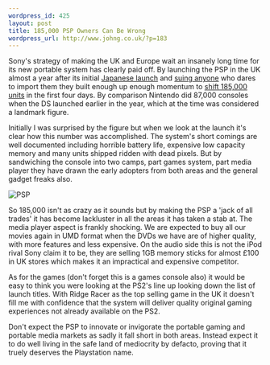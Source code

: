 ```yaml
---
wordpress_id: 425
layout: post
title: 185,000 PSP Owners Can Be Wrong
wordpress_url: http://www.johng.co.uk/?p=183
---
```

Sony's strategy of making the UK and Europe wait an insanely long time for its new portable system has clearly paid off. By launching the PSP in the UK almost a year after its initial <a href="http://news.bbc.co.uk/1/hi/technology/4094501.stm">Japanese launch</a> and <a href="http://games.slashdot.org/games/05/08/08/1251221.shtml?tid=233&amp;tid=207&amp;tid=123">suing anyone</a> who dares to import them they built enough up enough momentum to <a href="http://news.bbc.co.uk/1/hi/technology/4218320.stm">shift 185,000 units</a> in the first four days. By comparison Nintendo did 87,000 consoles when the DS launched earlier in the year, which at the time was considered a landmark figure.

Initially I was surprised by the figure but when we look at the launch it's clear how this number was accomplished. The system's short comings are well documented including horrible battery life, expensive low capacity memory and many units shipped ridden with dead pixels. But by sandwiching the console into two camps, part games system, part media player they have drawn the early adopters from both areas and the general gadget freaks also.

<img src="http://www.johng.co.uk/wp-content/images/psp.jpg" alt="PSP" />

So 185,000 isn't as crazy as it sounds but by making the PSP a 'jack of all trades' it has become lackluster in all the areas it has taken a stab at. The media player aspect is frankly shocking. We are expected to buy all our movies again in UMD format when the DVDs we have are of higher quality, with more features and less expensive. On the audio side this is not the iPod rival Sony claim it to be, they are selling 1GB memory sticks for almost £100 in UK stores which makes it an impractical and expensive competitor.

As for the games (don't forget this is a games console also) it would be easy to think you were looking at the PS2's line up looking down the list of launch titles. With Ridge Racer as the top selling game in the UK it doesn't fill me with confidence that the system will deliver quality original gaming experiences not already available on the PS2.

Don't expect the PSP to innovate or invigorate the portable gaming and portable media markets as sadly it fall short in both areas. Instead expect it to do well living in the safe land of mediocrity by defacto, proving that it truely deserves the Playstation name.
